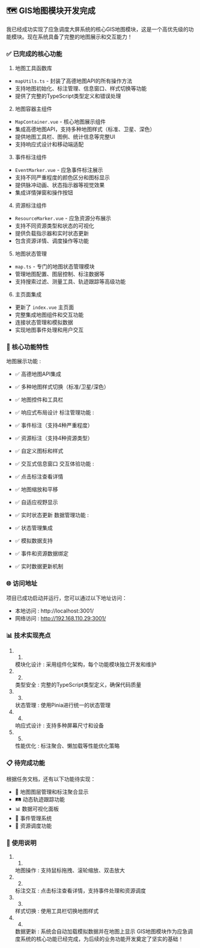 ## 🗺️ GIS地图模块开发完成
我已经成功实现了应急调度大屏系统的核心GIS地图模块，这是一个高优先级的功能模块。现在系统具备了完整的地图展示和交互能力！

### ✅ 已完成的核心功能
1. 地图工具函数库

- `mapUtils.ts` - 封装了高德地图API的所有操作方法
- 支持地图初始化、标注管理、信息窗口、样式切换等功能
- 提供了完整的TypeScript类型定义和错误处理
2. 地图容器主组件

- `MapContainer.vue` - 核心地图展示组件
- 集成高德地图API，支持多种地图样式（标准、卫星、深色）
- 提供地图工具栏、图例、统计信息等完整UI
- 支持响应式设计和移动端适配
3. 事件标注组件

- `EventMarker.vue` - 应急事件标注展示
- 支持不同严重程度的颜色区分和图标显示
- 提供脉冲动画、状态指示器等视觉效果
- 集成详情弹窗和操作按钮
4. 资源标注组件

- `ResourceMarker.vue` - 应急资源分布展示
- 支持不同资源类型和状态的可视化
- 提供负载指示器和实时状态更新
- 包含资源详情、调度操作等功能
5. 地图状态管理

- `map.ts` - 专门的地图状态管理模块
- 管理地图配置、图层控制、标注数据等
- 支持搜索过滤、测量工具、轨迹跟踪等高级功能
6. 主页面集成

- 更新了 `index.vue` 主页面
- 完整集成地图组件和交互功能
- 连接状态管理和模拟数据
- 实现地图事件处理和用户交互
### 🎯 核心功能特性
地图展示功能 :

- ✅ 高德地图API集成
- ✅ 多种地图样式切换（标准/卫星/深色）
- ✅ 地图控件和工具栏
- ✅ 响应式布局设计
标注管理功能 :

- ✅ 事件标注（支持4种严重程度）
- ✅ 资源标注（支持4种资源类型）
- ✅ 自定义图标和样式
- ✅ 交互式信息窗口
交互体验功能 :

- ✅ 点击标注查看详情
- ✅ 地图缩放和平移
- ✅ 自适应视野显示
- ✅ 实时状态更新
数据管理功能 :

- ✅ 状态管理集成
- ✅ 模拟数据支持
- ✅ 事件和资源数据绑定
- ✅ 实时数据更新机制
### 🌐 访问地址
项目已成功启动并运行，您可以通过以下地址访问：

- 本地访问 : http://localhost:3001/
- 网络访问 : http://192.168.110.29:3001/
### 📊 技术实现亮点
1. 1.
   模块化设计 : 采用组件化架构，每个功能模块独立开发和维护
2. 2.
   类型安全 : 完整的TypeScript类型定义，确保代码质量
3. 3.
   状态管理 : 使用Pinia进行统一的状态管理
4. 4.
   响应式设计 : 支持多种屏幕尺寸和设备
5. 5.
   性能优化 : 标注聚合、懒加载等性能优化策略
### 📋 待完成功能
根据任务文档，还有以下功能待实现：

- 🔄 地图图层管理和标注聚合显示
- 🛤️ 动态轨迹跟踪功能
- 📊 数据可视化面板
- 🚨 事件管理系统
- 🚁 资源调度功能
### 🔧 使用说明
1. 1.
   地图操作 : 支持鼠标拖拽、滚轮缩放、双击放大
2. 2.
   标注交互 : 点击标注查看详情，支持事件处理和资源调度
3. 3.
   样式切换 : 使用工具栏切换地图样式
4. 4.
   数据更新 : 系统会自动加载模拟数据并在地图上显示
GIS地图模块作为应急调度系统的核心功能已经完成，为后续的业务功能开发奠定了坚实的基础！